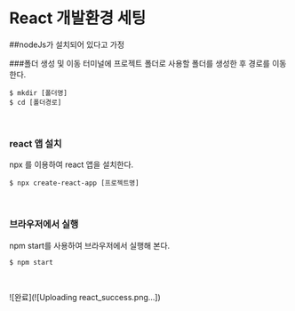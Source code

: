 # React 개발환경 세팅

##nodeJs가 설치되어 있다고 가정

###폴더 생성 및 이동
터미널에 프로젝트 폴더로 사용할 폴더를 생성한 후 경로를 이동한다.
```
$ mkdir [폴더명]
$ cd [폴더경로]
```

<br>

### react 앱 설치
npx 를 이용하여 react 앱을 설치한다.
```
$ npx create-react-app [프로젝트명]
```

<br>

### 브라우저에서 실행
npm start를 사용하여 브라우저에서 실행해 본다.
```
$ npm start
```

<br>

![완료](![Uploading react_success.png…])


